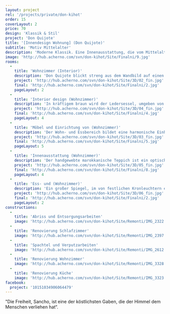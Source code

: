 ```yaml
---
layout: project
rel: '/projects/private/don-kihot'
order: 15
coverLayout: 2
price: 70
design: 'Klassik & Stil'
project: 'Don Quijote'
title: '[Innendesign Wohnung] (Don Quijote)'
subtitle: 'Motiv Mittelalter'
description: 'Moderne Klassik. Eine Innenausstattung, die vom Mittelalter inspiriert ist.'
image: 'http://hub.acherno.com/svn/don-kihot/Site/Finalni/9.jpg'
rooms:
  -
    title: 'Wohnzimmer (Interior)'
    description: 'Don Quijote blickt streng aus dem Wandbild auf einen gemütlichen braunen Ledersessel, der die behagliche Wärme des Kamins in sich aufnimmt. '
    project: 'http://hub.acherno.com/svn/don-kihot/Site/3D/02_fin.jpg'
    final: 'http://hub.acherno.com/svn/don-kihot/Site/Finalni/2.jpg'
    pageLayout: 2
  -
    title: 'Interior design (Wohnzimmer)'
    description: 'In kräftigem braun wird der Ledersessel, umgeben von dezenten Wandfarben zum Hingucker des Wohnzimmers. Das dunkle braun des Sessels wiederholt sich im Bodenbelag und den Möbeln und setzt weitere Akzente.'
    project: 'http://hub.acherno.com/svn/don-kihot/Site/3D/04_fin.jpg'
    final: 'http://hub.acherno.com/svn/don-kihot/Site/Finalni/4.jpg'
    pageLayout: 4
  -
    title: 'Möbel und Einrichtung von (Wohnzimmer)'
    description: 'Der Wohn- und Essbereich bildet eine harmonische Einheit, die zum Verweilen bei Wein und Käse einlädt.'
    project: 'http://hub.acherno.com/svn/don-kihot/Site/3D/03_fin.jpg'
    final: 'http://hub.acherno.com/svn/don-kihot/Site/Finalni/5.jpg'
    pageLayout: 5
  -
    title: 'Innenausstattung (Wohnzimmer)'
    description: 'Der handgewebte marokkanische Teppich ist ein optisches Highlight. Zusammen mit dem weißen Sofa markiert er den Wohnbereich. Eine elegante Küche in Weiß unterstreicht die klassische braune Farbe der Sitzmöbel und lässt diese herrschaftlich erstrahlen.'
    project: 'http://hub.acherno.com/svn/don-kihot/Site/3D/05_fin.jpg'
    final: 'http://hub.acherno.com/svn/don-kihot/Site/Finalni/8.jpg'
    pageLayout: 4
  -
    title: 'Ess- und (Wohnzimmer)'
    description: 'Ein großer Spiegel, im von festlichen Kronleuchtern erstrahlenden Esszimmer, lässt den Raum optisch großer wirken und  stiftet eine beruhigende Atmosphäre. '
    project: 'http://hub.acherno.com/svn/don-kihot/Site/3D/06_fin.jpg'
    final: 'http://hub.acherno.com/svn/don-kihot/Site/Finalni/2.jpg'
    pageLayout: 2
constructions:
  -
    title: 'Abriss und Entsorgungsarbeiten'
    image: 'http://hub.acherno.com/svn/don-kihot/Site/Remonti/IMG_2322.JPG'
  -
    title: 'Renovierung Schlafzimmer'
    image: 'http://hub.acherno.com/svn/don-kihot/Site/Remonti/IMG_2397.JPG'
  -
    title: 'Spachtel und Verputzarbeiten'
    image: 'http://hub.acherno.com/svn/don-kihot/Site/Remonti/IMG_2612.JPG'
  -
    title: 'Renovierung Wohnzimmer'
    image: 'http://hub.acherno.com/svn/don-kihot/Site/Remonti/IMG_3328.JPG'
  -
    title: 'Renovierung Küche'
    image: 'http://hub.acherno.com/svn/don-kihot/Site/Remonti/IMG_3323.JPG'
facebook:
  project: '10151034906064479'
---
```

"Die Freiheit, Sancho, ist eine der köstlichsten Gaben, die der Himmel dem Menschen verliehen hat“.
